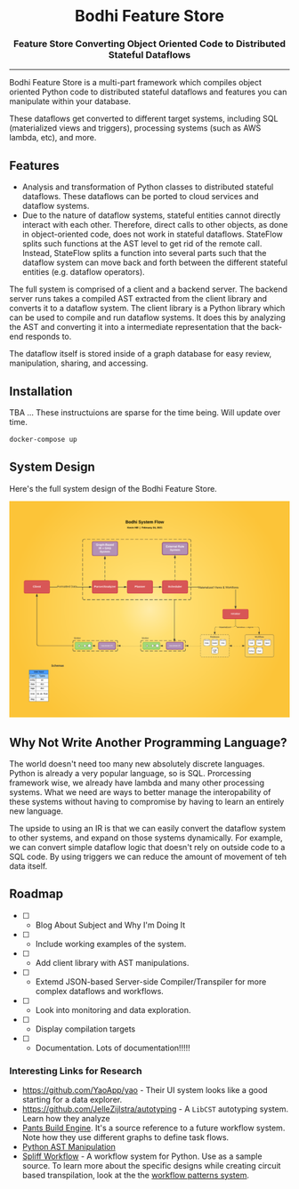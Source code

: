 <br />

<div align="center">
    <h1>Bodhi Feature Store</h1>
    <p><h3 align="center">Feature Store Converting Object Oriented Code to Distributed Stateful Dataflows</h3></p>
    <div align="center">
    </div>
</div>

<hr>

Bodhi Feature Store is a multi-part framework which compiles object oriented Python code to distributed stateful dataflows and features you can manipulate within your database. 


These dataflows get converted to different target systems, including SQL (materialized views and triggers), processing systems (such as AWS lambda, etc), and more. 



## Features

- Analysis and transformation of Python classes to distributed stateful dataflows. These dataflows can be ported to cloud services and dataflow systems.
- Due to the nature of dataflow systems, stateful entities cannot directly interact with each other. Therefore, direct calls to other objects, as done in object-oriented code, does not work in stateful dataflows. StateFlow splits such functions at the AST level to get rid of the remote call.
  Instead, StateFlow splits a function into several parts such that the dataflow system can move back and forth between the different stateful entities (e.g. dataflow operators).

The full system is comprised of a client and a backend server. The backend server runs takes a compiled AST extracted from the client library and converts it to a dataflow system. The client library is a Python library which can be used to compile and run dataflow systems. It does this by analyzing the AST and converting it into a intermediate representation that the back-end responds to.


The dataflow itself is stored inside of a graph database for easy review, manipulation, sharing, and accessing.

## Installation

TBA ... These instructuions are sparse for the time being. Will update over time.


```bash
docker-compose up
```


## System Design

Here's the full system design of the Bodhi Feature Store.

![Full System Design](./docs/assets/bodhi_system_flow.png)


## Why Not Write Another Programming Language?

The world doesn't need too many new absolutely discrete languages. Python is already a very popular language, so is SQL. Prorcessing framework wise, we already have lambda and many other processing systems. What we need are ways to better manage the interopability of these systems without having to compromise by having to learn an entirely new language.

The upside to using an IR is that we can easily convert the dataflow system to other systems, and expand on those systems dynamically. For example, we can convert simple dataflow logic that doesn't rely on outside code to a SQL code. By using triggers we can reduce the amount of movement of teh data itself.

## Roadmap

- [ ] - Blog About Subject and Why I'm Doing It
- [ ] - Include working examples of the system.
- [ ] - Add client library with AST manipulations.
- [ ] - Extemd JSON-based Server-side Compiler/Transpiler for more complex dataflows and workflows.
- [ ] - Look into monitoring and data exploration.
- [ ] - Display compilation targets
- [ ] - Documentation. Lots of documentation!!!!!





### Interesting Links for Research

- https://github.com/YaoApp/yao - Their UI system looks like a good starting for a data explorer.
- https://github.com/JelleZijlstra/autotyping - A `LibCST` autotyping system. Learn how they analyze
- [Pants Build Engine](https://github.com/pantsbuild/pants/tree/main/src/rust/engine). It's a source reference to a future workflow system. Note how they use different graphs to define task flows.
- [Python AST Manipulation](https://github.com/leonardt/ast_tools)
- [Spliff Workflow](https://spiffworkflow.readthedocs.io/en/latest/) - A workflow system for Python. Use as a sample source. To learn more about the specific designs while creating circuit based transpilation, look at the the [workflow patterns system](http://www.workflowpatterns.com/patterns/data/workflow_structure.php).